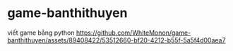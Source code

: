 # game-banthithuyen
viết game bằng python
https://github.com/WhiteMonon/game-banthithuyen/assets/89408422/53512660-bf20-4212-b55f-5a5f4d00aea7
